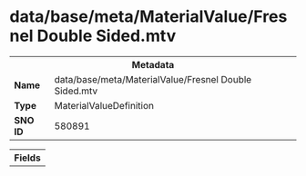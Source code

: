 <h1>data/base/meta/MaterialValue/Fresnel Double Sided.mtv</h1><table><tr><th colspan="100%">Metadata</th></tr><tr><td><b>Name</b></td><td>data/base/meta/MaterialValue/Fresnel Double Sided.mtv</td></tr><tr><td><b>Type</b></td><td>MaterialValueDefinition</td></tr><tr><td><b>SNO ID</b></td><td>580891</td></tr></table>

<table><tr><th colspan="100%">Fields</th></tr></table>

